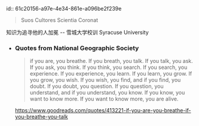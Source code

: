 id:: 61c20156-a97e-4e34-861e-a096be2f239e
> Suos Cultores Scientia Coronat

知识为追寻他的人加冕
-- 雪城大学校训 Syracuse University

- ### Quotes from National Geographic Society 
  > if you are, you breathe.
  If you breath, you talk.
  If you talk, you ask.
  If you ask, you think.
  If you think, you search.
  If you search, you experience.
  If you experience, you learn.
  If you learn, you grow.
  If you grow, you wish.
  If you wish, you find, and if you find, you doubt.
  If you doubt, you question.
  If you question, you understand, and if you understand, you know.
  If you know, you want to know more.
  If you want to know more, you are alive. 
  
  https://www.goodreads.com/quotes/413221-if-you-are-you-breathe-if-you-breathe-you-talk